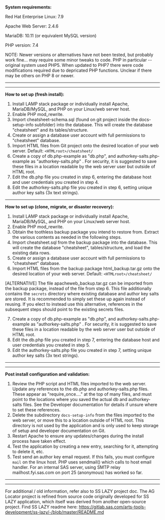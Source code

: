 **System requirements:**

Red Hat Enterprise Linux: 7.9

Apache Web Server: 2.4.6

MariaDB: 10.11 (or equivalent MySQL version)

PHP version: 7.4

NOTE: Newer versions or alternatives have not been tested, but probably work fine... may require some minor tweaks to code. PHP in particular -- original system used PHP5. When updated to PHP7 there were code modifications required due to depricated PHP functions. Unclear if there may be others on PHP 8 or newer.

------
------

**How to set up (fresh install):**

1) Install LAMP stack package or individually install Apache, MariaDB/MySQL, and PHP on your Linux/web server host.
2) Enable PHP mod_rewrite.
3) Import cheatsheet-schema.sql (found on git project inside the docs-setup-info subfolder) into the database. This will create the database "cheatsheet" and its tables/structure.
4) Create or assign a database user account with full permissions to "cheatsheet" database.
5) Import HTML files from Git project onto the desired location of your web server. Default: `<HTMLroot>/cheatsheet/`
6) Create a copy of db.php-example as "db.php", and authorkey-salts.php-example as "authorkey-salts.php" . For security, it is suggested to save these files in a location readable by the web server user but outside of HTML root.
7) Edit the db.php file you created in step 6, entering the database host and user credentials you created in step 4.
8) Edit the authorkey-salts.php file you created in step 6, setting unique author key salts (3x text strings).

------

**How to set up (clone, migrate, or disaster recovery):**

1) Install LAMP stack package or individually install Apache, MariaDB/MySQL, and PHP on your Linux/web server host.
2) Enable PHP mod_rewrite.
3) Obtain the toothless backup package you intend to restore from. Extract the various contents as needed in the following steps.
4) Import cheatsheet.sql from the backup package into the database. This will create the database "cheatsheet", tables/structure, and load the existing data rows.
5) Create or assign a database user account with full permissions to "cheatsheet" database.
6) Import HTML files from the backup package html_backup.tar.gz onto the desired location of your web server. Default: `<HTMLroot>/cheatsheet/`

[ALTERNATIVE] The file apacheweb_backup.tar.gz can be imported from the backup package, instead of the file from step 6. This file additionally contains the `secrets` directory where existing database and author key salts are stored. It is recommended to simply set these up again instead of reusing. If you elect to instead use this alternative, references in the subsequent steps should point to the existing secrets files.

7) Create a copy of db.php-example as "db.php", and authorkey-salts.php-example as "authorkey-salts.php" . For security, it is suggested to save these files in a location readable by the web server user but outside of HTML root.
8) Edit the db.php file you created in step 7, entering the database host and user credentials you created in step 5.
9) Edit the authorkey-salts.php file you created in step 7, setting unique author key salts (3x text strings).

------
------

**Post install configuration and validation:**

1) Review the PHP script and HTML files imported to the web server. Update any references to the db.php and authorkey-salts.php files. These appear as "require_once...." at the top of many files, and must point to the locations where you saved the actual db and authorkey-salts files. See the Developer documentation for details if unsure where to set these references.
2) Delete the subdirectory `docs-setup-info` from the files imported to the web server, or move this to a location outside of HTML root. This directory is not used by the application and is only used to keep storage of setup and developer documentation on Git.
3) Restart Apache to ensure any updates/changes during the install process have taken effect.
4) Test the application by creating a new entry, searching for it, attempting to delete it, etc.
5) Test send an author key email request. If this fails, you must configure `mail` on the linux host. PHP uses sendmail() which calls to host email handler. For an internal SAS server, using SMTP relay mailhost.fyi.sas.com on port 25 (anonymous) has worked so far.

------
------

For additional / old information, refer also to SS LAZY project doc. The AG Locator project is refined from source code originally developed for SS LAZY application, which itself was derived from another open-source project. Find SS LAZY readme here: https://gitlab.sas.com/arts-tools-development/ss-lazy/-/blob/master/README.md
